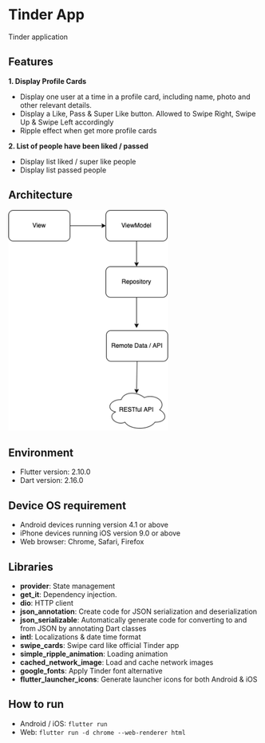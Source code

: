 # Tinder App

Tinder application

## Features

**1. Display Profile Cards**

- Display one user at a time in a profile card, including name, photo and other relevant details.
- Display a Like, Pass & Super Like button. Allowed to Swipe Right, Swipe Up & Swipe Left accordingly
- Ripple effect when get more profile cards

**2. List of people have been liked / passed**

- Display list liked / super like people
- Display list passed people

## Architecture

<img src="/images/tinder_diagram.png?raw=true" width="320" />

## Environment
- Flutter version: 2.10.0
- Dart version: 2.16.0

## Device OS requirement
- Android devices running version 4.1 or above
- iPhone devices running iOS version 9.0 or above
- Web browser: Chrome, Safari, Firefox

## Libraries

- **provider**: State management
- **get_it**: Dependency injection.
- **dio**: HTTP client
- **json_annotation**: Create code for JSON serialization and deserialization
- **json_serializable**: Automatically generate code for converting to and from JSON by annotating Dart classes
- **intl**: Localizations & date time format
- **swipe_cards**: Swipe card like official Tinder app
- **simple_ripple_animation**: Loading animation
- **cached_network_image**: Load and cache network images
- **google_fonts**: Apply Tinder font alternative
- **flutter_launcher_icons**: Generate launcher icons for both Android & iOS 

## How to run
- Android / iOS: ```flutter run```
- Web: ```flutter run -d chrome --web-renderer html```

